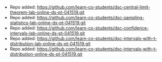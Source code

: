 
- Repo added: https://github.com/learn-co-students/dsc-central-limit-theorem-lab-online-ds-pt-041519.git
- Repo added: https://github.com/learn-co-students/dsc-sampling-statistics-lab-online-ds-pt-041519.git
- Repo added: https://github.com/learn-co-students/dsc-confidence-intervals-lab-online-ds-pt-041519.git
- Repo added: https://github.com/learn-co-students/dsc-intervals-with-t-distribution-lab-online-ds-pt-041519.git
- Repo added: https://github.com/learn-co-students/dsc-intervals-with-t-distribution-online-ds-pt-041519.git